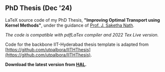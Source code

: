 ## PhD Thesis (Dec '24)

LaTeX source code of my PhD Thesis, **"Improving Optimal Transport using Kernel Methods"**, under the guidance of [Prof. J. Saketha Nath](https://people.iith.ac.in/saketha/). 

*The code is compatible with pdfLaTex compiler and 2022 Tex Live version.*

Code for the backbone IIT-Hyderabad thesis template is adapted from [https://github.com/utpalbora/IITHThesis](https://github.com/utpalbora/IITHThesis).

**Download the latest version from [HAL](https://hal.science/tel-05010415/).**
